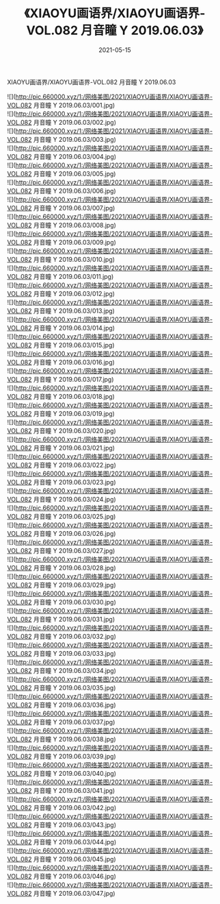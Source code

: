 ﻿---
layout: post
title:  《XIAOYU画语界/XIAOYU画语界-VOL.082 月音瞳 Y 2019.06.03》
date:   2021-05-15
img: http://pic.660000.xyz/1:/网络美图/2021/XIAOYU画语界/XIAOYU画语界-VOL.082 月音瞳 Y 2019.06.03/000.jpg
categories: [美女, 清纯, 唯美]
---

XIAOYU画语界/XIAOYU画语界-VOL.082 月音瞳 Y 2019.06.03

 ![](http://pic.660000.xyz/1:/网络美图/2021/XIAOYU画语界/XIAOYU画语界-VOL.082 月音瞳 Y 2019.06.03/001.jpg) <br>![](http://pic.660000.xyz/1:/网络美图/2021/XIAOYU画语界/XIAOYU画语界-VOL.082 月音瞳 Y 2019.06.03/002.jpg) <br>![](http://pic.660000.xyz/1:/网络美图/2021/XIAOYU画语界/XIAOYU画语界-VOL.082 月音瞳 Y 2019.06.03/003.jpg) <br>![](http://pic.660000.xyz/1:/网络美图/2021/XIAOYU画语界/XIAOYU画语界-VOL.082 月音瞳 Y 2019.06.03/004.jpg) <br>![](http://pic.660000.xyz/1:/网络美图/2021/XIAOYU画语界/XIAOYU画语界-VOL.082 月音瞳 Y 2019.06.03/005.jpg) <br>![](http://pic.660000.xyz/1:/网络美图/2021/XIAOYU画语界/XIAOYU画语界-VOL.082 月音瞳 Y 2019.06.03/006.jpg) <br>![](http://pic.660000.xyz/1:/网络美图/2021/XIAOYU画语界/XIAOYU画语界-VOL.082 月音瞳 Y 2019.06.03/007.jpg) <br>![](http://pic.660000.xyz/1:/网络美图/2021/XIAOYU画语界/XIAOYU画语界-VOL.082 月音瞳 Y 2019.06.03/008.jpg) <br>![](http://pic.660000.xyz/1:/网络美图/2021/XIAOYU画语界/XIAOYU画语界-VOL.082 月音瞳 Y 2019.06.03/009.jpg) <br>![](http://pic.660000.xyz/1:/网络美图/2021/XIAOYU画语界/XIAOYU画语界-VOL.082 月音瞳 Y 2019.06.03/010.jpg) <br>![](http://pic.660000.xyz/1:/网络美图/2021/XIAOYU画语界/XIAOYU画语界-VOL.082 月音瞳 Y 2019.06.03/011.jpg) <br>![](http://pic.660000.xyz/1:/网络美图/2021/XIAOYU画语界/XIAOYU画语界-VOL.082 月音瞳 Y 2019.06.03/012.jpg) <br>![](http://pic.660000.xyz/1:/网络美图/2021/XIAOYU画语界/XIAOYU画语界-VOL.082 月音瞳 Y 2019.06.03/013.jpg) <br>![](http://pic.660000.xyz/1:/网络美图/2021/XIAOYU画语界/XIAOYU画语界-VOL.082 月音瞳 Y 2019.06.03/014.jpg) <br>![](http://pic.660000.xyz/1:/网络美图/2021/XIAOYU画语界/XIAOYU画语界-VOL.082 月音瞳 Y 2019.06.03/015.jpg) <br>![](http://pic.660000.xyz/1:/网络美图/2021/XIAOYU画语界/XIAOYU画语界-VOL.082 月音瞳 Y 2019.06.03/016.jpg) <br>![](http://pic.660000.xyz/1:/网络美图/2021/XIAOYU画语界/XIAOYU画语界-VOL.082 月音瞳 Y 2019.06.03/017.jpg) <br>![](http://pic.660000.xyz/1:/网络美图/2021/XIAOYU画语界/XIAOYU画语界-VOL.082 月音瞳 Y 2019.06.03/018.jpg) <br>![](http://pic.660000.xyz/1:/网络美图/2021/XIAOYU画语界/XIAOYU画语界-VOL.082 月音瞳 Y 2019.06.03/019.jpg) <br>![](http://pic.660000.xyz/1:/网络美图/2021/XIAOYU画语界/XIAOYU画语界-VOL.082 月音瞳 Y 2019.06.03/020.jpg) <br>![](http://pic.660000.xyz/1:/网络美图/2021/XIAOYU画语界/XIAOYU画语界-VOL.082 月音瞳 Y 2019.06.03/021.jpg) <br>![](http://pic.660000.xyz/1:/网络美图/2021/XIAOYU画语界/XIAOYU画语界-VOL.082 月音瞳 Y 2019.06.03/022.jpg) <br>![](http://pic.660000.xyz/1:/网络美图/2021/XIAOYU画语界/XIAOYU画语界-VOL.082 月音瞳 Y 2019.06.03/023.jpg) <br>![](http://pic.660000.xyz/1:/网络美图/2021/XIAOYU画语界/XIAOYU画语界-VOL.082 月音瞳 Y 2019.06.03/024.jpg) <br>![](http://pic.660000.xyz/1:/网络美图/2021/XIAOYU画语界/XIAOYU画语界-VOL.082 月音瞳 Y 2019.06.03/025.jpg) <br>![](http://pic.660000.xyz/1:/网络美图/2021/XIAOYU画语界/XIAOYU画语界-VOL.082 月音瞳 Y 2019.06.03/026.jpg) <br>![](http://pic.660000.xyz/1:/网络美图/2021/XIAOYU画语界/XIAOYU画语界-VOL.082 月音瞳 Y 2019.06.03/027.jpg) <br>![](http://pic.660000.xyz/1:/网络美图/2021/XIAOYU画语界/XIAOYU画语界-VOL.082 月音瞳 Y 2019.06.03/028.jpg) <br>![](http://pic.660000.xyz/1:/网络美图/2021/XIAOYU画语界/XIAOYU画语界-VOL.082 月音瞳 Y 2019.06.03/029.jpg) <br>![](http://pic.660000.xyz/1:/网络美图/2021/XIAOYU画语界/XIAOYU画语界-VOL.082 月音瞳 Y 2019.06.03/030.jpg) <br>![](http://pic.660000.xyz/1:/网络美图/2021/XIAOYU画语界/XIAOYU画语界-VOL.082 月音瞳 Y 2019.06.03/031.jpg) <br>![](http://pic.660000.xyz/1:/网络美图/2021/XIAOYU画语界/XIAOYU画语界-VOL.082 月音瞳 Y 2019.06.03/032.jpg) <br>![](http://pic.660000.xyz/1:/网络美图/2021/XIAOYU画语界/XIAOYU画语界-VOL.082 月音瞳 Y 2019.06.03/033.jpg) <br>![](http://pic.660000.xyz/1:/网络美图/2021/XIAOYU画语界/XIAOYU画语界-VOL.082 月音瞳 Y 2019.06.03/034.jpg) <br>![](http://pic.660000.xyz/1:/网络美图/2021/XIAOYU画语界/XIAOYU画语界-VOL.082 月音瞳 Y 2019.06.03/035.jpg) <br>![](http://pic.660000.xyz/1:/网络美图/2021/XIAOYU画语界/XIAOYU画语界-VOL.082 月音瞳 Y 2019.06.03/036.jpg) <br>![](http://pic.660000.xyz/1:/网络美图/2021/XIAOYU画语界/XIAOYU画语界-VOL.082 月音瞳 Y 2019.06.03/037.jpg) <br>![](http://pic.660000.xyz/1:/网络美图/2021/XIAOYU画语界/XIAOYU画语界-VOL.082 月音瞳 Y 2019.06.03/038.jpg) <br>![](http://pic.660000.xyz/1:/网络美图/2021/XIAOYU画语界/XIAOYU画语界-VOL.082 月音瞳 Y 2019.06.03/039.jpg) <br>![](http://pic.660000.xyz/1:/网络美图/2021/XIAOYU画语界/XIAOYU画语界-VOL.082 月音瞳 Y 2019.06.03/040.jpg) <br>![](http://pic.660000.xyz/1:/网络美图/2021/XIAOYU画语界/XIAOYU画语界-VOL.082 月音瞳 Y 2019.06.03/041.jpg) <br>![](http://pic.660000.xyz/1:/网络美图/2021/XIAOYU画语界/XIAOYU画语界-VOL.082 月音瞳 Y 2019.06.03/042.jpg) <br>![](http://pic.660000.xyz/1:/网络美图/2021/XIAOYU画语界/XIAOYU画语界-VOL.082 月音瞳 Y 2019.06.03/043.jpg) <br>![](http://pic.660000.xyz/1:/网络美图/2021/XIAOYU画语界/XIAOYU画语界-VOL.082 月音瞳 Y 2019.06.03/044.jpg) <br>![](http://pic.660000.xyz/1:/网络美图/2021/XIAOYU画语界/XIAOYU画语界-VOL.082 月音瞳 Y 2019.06.03/045.jpg) <br>![](http://pic.660000.xyz/1:/网络美图/2021/XIAOYU画语界/XIAOYU画语界-VOL.082 月音瞳 Y 2019.06.03/046.jpg) <br>![](http://pic.660000.xyz/1:/网络美图/2021/XIAOYU画语界/XIAOYU画语界-VOL.082 月音瞳 Y 2019.06.03/047.jpg) <br>